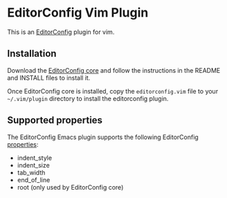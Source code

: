 # EditorConfig Vim Plugin

This is an [EditorConfig][] plugin for vim.

## Installation

Download the [EditorConfig core][] and follow the instructions in the README
and INSTALL files to install it.

Once EditorConfig core is installed, copy the `editorconfig.vim` file to your
`~/.vim/plugin` directory to install the editorconfig plugin.

## Supported properties

The EditorConfig Emacs plugin supports the following EditorConfig [properties][]:

* indent_style
* indent_size
* tab_width
* end_of_line
* root (only used by EditorConfig core)

[EditorConfig]: http://editorconfig.org
[EditorConfig core]: https://github.com/editorconfig/editorconfig
[properties]: http://editorconfig.org/#supported-properties

